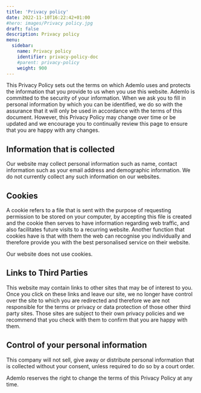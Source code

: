 ```yaml
---
title: 'Privacy policy'
date: 2022-11-10T16:22:42+01:00
#hero: images/Privacy policy.jpg
draft: false
description: Privacy policy
menu:
  sidebar:
    name: Privacy policy
    identifier: privacy-policy-doc
    #parent: privacy-policy
    weight: 900
---
```


This Privacy Policy sets out the terms on which Ademlo uses and protects the information that you provide to us when you use this website. Ademlo is committed to the security of your information. When we ask you to fill in personal information by which you can be identified, we do so with the assurance that it will only be used in accordance with the terms of this document. However, this Privacy Policy may change over time or be updated and we encourage you to continually review this page to ensure that you are happy with any changes.

## Information that is collected

Our website may collect personal information such as name, contact information such as your email address and demographic information. We do not currently collect any such information on our websites.

## Cookies

A cookie refers to a file that is sent with the purpose of requesting permission to be stored on your computer, by accepting this file is created and the cookie then serves to have information regarding web traffic, and also facilitates future visits to a recurring website. Another function that cookies have is that with them the web can recognise you individually and therefore provide you with the best personalised service on their website.

Our website does not use cookies.

## Links to Third Parties

This website may contain links to other sites that may be of interest to you. Once you click on these links and leave our site, we no longer have control over the site to which you are redirected and therefore we are not responsible for the terms or privacy or data protection of those other third party sites. Those sites are subject to their own privacy policies and we recommend that you check with them to confirm that you are happy with them.

## Control of your personal information

This company will not sell, give away or distribute personal information that is collected without your consent, unless required to do so by a court order.

Ademlo reserves the right to change the terms of this Privacy Policy at any time.